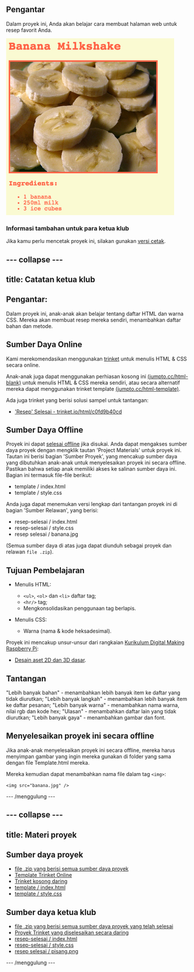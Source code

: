 ## Pengantar

Dalam proyek ini, Anda akan belajar cara membuat halaman web untuk resep favorit Anda.

![tangkapan layar](images/recipe-final.png)

### Informasi tambahan untuk para ketua klub

Jika kamu perlu mencetak proyek ini, silakan gunakan [versi cetak](https://projects.raspberrypi.org/en/projects/recipe/print).

## \--- collapse \---

## title: Catatan ketua klub

## Pengantar:

Dalam proyek ini, anak-anak akan belajar tentang daftar HTML dan warna CSS. Mereka akan membuat resep mereka sendiri, menambahkan daftar bahan dan metode.

## Sumber Daya Online

Kami merekomendasikan menggunakan [trinket](https://trinket.io/) untuk menulis HTML & CSS secara online.

Anak-anak juga dapat menggunakan perhiasan kosong ini [(jumpto.cc/html-blank)](http://jumpto.cc/html-blank) untuk menulis HTML & CSS mereka sendiri, atau secara alternatif mereka dapat menggunakan trinket template [(jumpto.cc/html-template)](http://jumpto.cc/html-template).

Ada juga trinket yang berisi solusi sampel untuk tantangan:

+ ['Resep' Selesai - trinket.io/html/c0fd9b40cd](https://trinket.io/html/c0fd9b40cd)

## Sumber Daya Offline

Proyek ini dapat [selesai offline](https://www.codeclubprojects.org/en-GB/resources/webdev-working-offline/) jika disukai. Anda dapat mengakses sumber daya proyek dengan mengklik tautan 'Project Materials' untuk proyek ini. Tautan ini berisi bagian 'Sumber Proyek', yang mencakup sumber daya yang dibutuhkan anak-anak untuk menyelesaikan proyek ini secara offline. Pastikan bahwa setiap anak memiliki akses ke salinan sumber daya ini. Bagian ini termasuk file-file berikut:

+ template / index.html
+ template / style.css

Anda juga dapat menemukan versi lengkap dari tantangan proyek ini di bagian 'Sumber Relawan', yang berisi:

+ resep-selesai / index.html
+ resep-selesai / style.css
+ resep selesai / banana.jpg

(Semua sumber daya di atas juga dapat diunduh sebagai proyek dan relawan `file .zip`).

## Tujuan Pembelajaran

+ Menulis HTML:
    
    + `<ul>`, `<ol>` dan `<li>` daftar tag;
    + `<hr/>` tag;
    + Mengkonsolidasikan penggunaan tag berlapis.

+ Menulis CSS:
    
    + Warna (nama & kode heksadesimal).

Proyek ini mencakup unsur-unsur dari rangkaian [Kurikulum Digital Making Raspberry Pi](http://rpf.io/curriculum):

+ [Desain aset 2D dan 3D dasar](https://www.raspberrypi.org/curriculum/design/creator).

## Tantangan

"Lebih banyak bahan" - menambahkan lebih banyak item ke daftar yang tidak diurutkan; "Lebih banyak langkah" - menambahkan lebih banyak item ke daftar pesanan; "Lebih banyak warna" - menambahkan nama warna, nilai rgb dan kode hex; "Ulasan" - menambahkan daftar lain yang tidak diurutkan; "Lebih banyak gaya" - menambahkan gambar dan font.

## Menyelesaikan proyek ini secara offline

Jika anak-anak menyelesaikan proyek ini secara offline, mereka harus menyimpan gambar yang ingin mereka gunakan di folder yang sama dengan file Template.html mereka.

Mereka kemudian dapat menambahkan nama file dalam tag `<img>`:

    <img src="banana.jpg" />
    

\--- /menggulung \---

## \--- collapse \---

## title: Materi proyek

## Sumber daya proyek

+ [file .zip yang berisi semua sumber daya proyek](resources/recipe-project-resources.zip)
+ [Template Trinket Online](http://jumpto.cc/trinket-template)
+ [Trinket kosong daring](http://jumpto.cc/trinket-blank)
+ [template / index.html](resources/template-index.html)
+ [template / style.css](resources/template-style.css)

## Sumber daya ketua klub

+ [file .zip yang berisi semua sumber daya proyek yang telah selesai](resources/recipe-volunteer-resources.zip)
+ [Proyek Trinket yang diselesaikan secara daring](https://trinket.io/html/c0fd9b40cd)
+ [resep-selesai / index.html](resources/recipe-finished-index.html)
+ [resep-selesai / style.css](resources/recipe-finished-style.css)
+ [resep selesai / pisang.png](resources/recipe-finished-banana.png)

\--- /menggulung \---
